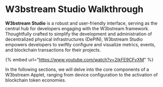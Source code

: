 # W3bstream Studio Walkthrough

**W3bstream Studio** is a robust and user-friendly interface, serving as the central hub for developers engaging with the W3bstream framework. Thoughtfully crafted to simplify the development and administration of decentralized physical infrastructures (DePIN), W3bstream Studio empowers developers to swiftly configure and visualize metrics, events, and blockchain transactions for their projects.

{% embed url="https://www.youtube.com/watch?v=2ikFE9CFvXM" %}

In the following sections, we will delve into the core components of a W3bstream Applet, ranging from device configuration to the activation of blockchain token economies.
